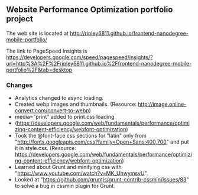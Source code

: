 ## Website Performance Optimization portfolio project

The web site is located at http://ripley6811.github.io/frontend-nanodegree-mobile-portfolio/

The link to PageSpeed Insights is https://developers.google.com/speed/pagespeed/insights/?url=http%3A%2F%2Fripley6811.github.io%2Ffrontend-nanodegree-mobile-portfolio%2F&tab=desktop


### Changes

- Analytics changed to async loading.
- Created webp images and thumbnails. (Resource: http://image.online-convert.com/convert-to-webp)
- media="print" added to print.css loading.
- (https://developers.google.com/web/fundamentals/performance/optimizing-content-efficiency/webfont-optimization)
- Took the @font-face css sections for "latin" only from "http://fonts.googleapis.com/css?family=Open+Sans:400,700" and put it in style.css. (Resource: https://developers.google.com/web/fundamentals/performance/optimizing-content-efficiency/webfont-optimization)
- Learned about Grunt and minifying css with "https://www.youtube.com/watch?v=MK_UhwymsvU".
- Looked at "https://github.com/gruntjs/grunt-contrib-cssmin/issues/83" to solve a bug in cssmin plugin for Grunt.